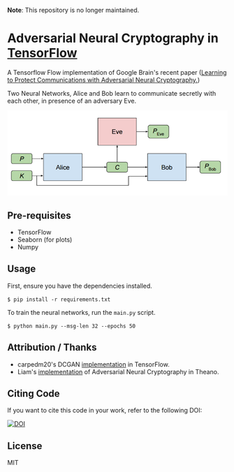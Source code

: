 **Note**: This repository is no longer maintained. 

# Adversarial Neural Cryptography in [TensorFlow](https://github.com/tensorflow/tensorflow)

A Tensorflow Flow implementation of Google Brain's recent paper ([Learning to Protect Communications with Adversarial Neural Cryptography.](https://arxiv.org/pdf/1610.06918v1.pdf))

Two Neural Networks, Alice and Bob learn to communicate secretly with each other, in presence of an adversary Eve.

![Setup](assets/diagram.png)

## Pre-requisites

* TensorFlow 
* Seaborn (for plots)
* Numpy

## Usage 
First, ensure you have the dependencies installed.

    $ pip install -r requirements.txt

To train the neural networks, run the `main.py` script.

    $ python main.py --msg-len 32 --epochs 50
    
    
## Attribution / Thanks

* carpedm20's DCGAN [implementation](https://github.com/carpedm20/DCGAN-tensorflow) in TensorFlow. 
* Liam's [implementation](https://github.com/nlml/adversarial-neural-crypt) of Adversarial Neural Cryptography in Theano. 

## Citing Code
If you want to cite this code in your work, refer to the following DOI:

[![DOI](https://zenodo.org/badge/73807045.svg)](https://zenodo.org/badge/latestdoi/73807045)

## License

MIT
